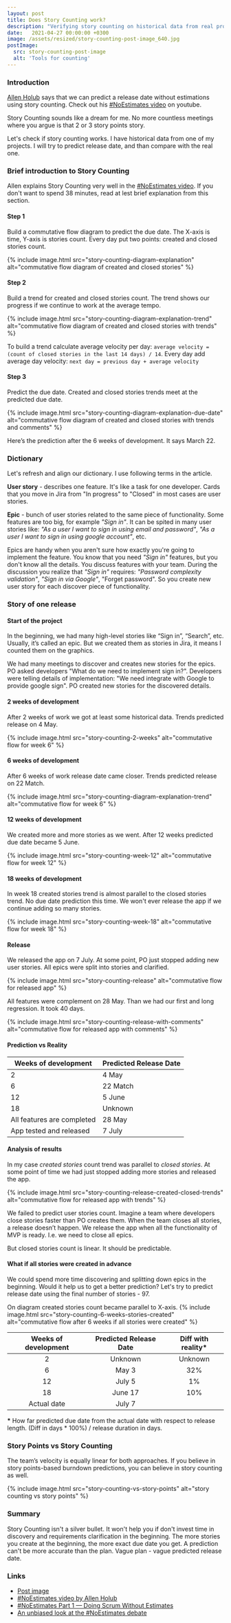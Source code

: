 ```yaml
---
layout: post
title: Does Story Counting work?
description: "Verifying story counting on historical data from real project. #NoEstimates"
date:   2021-04-27 00:00:00 +0300
image: /assets/resized/story-counting-post-image_640.jpg
postImage:
  src: story-counting-post-image
  alt: 'Tools for counting'
---
```


### Introduction

[Allen Holub](https://twitter.com/allenholub) says that we can predict a release date without estimations using story counting.
Check out his [#NoEstimates video](https://youtu.be/QVBlnCTu9Ms) on youtube.

Story Counting sounds like a dream for me.
No more countless meetings where you argue is that 2 or 3 story points story.

Let's check if story counting works.
I have historical data from one of my projects.
I will try to predict release date, and than compare with the real one.

### Brief introduction to Story Counting

Allen explains Story Counting very well in the [#NoEstimates video](https://youtu.be/QVBlnCTu9Ms).
If you don't want to spend 38 minutes, read at lest brief explanation from this section.

#### Step 1
Build a commutative flow diagram to predict the due date.
The X-axis is time, Y-axis is stories count. Every day put two points: created and closed stories count.

{% include image.html src="story-counting-diagram-explanation" alt="commutative flow diagram of created and closed stories" %}

#### Step 2
Build a trend for created and closed stories count.
The trend shows our progress if we continue to work at the average tempo.

{% include image.html src="story-counting-diagram-explanation-trend" alt="commutative flow diagram of created and closed stories with trends" %}

To build a trend calculate average velocity per day: `average velocity = (count of closed stories in the last 14 days) / 14`.
Every day add average day velocity: `next day = previous day + average velocity`

#### Step 3
Predict the due date.
Created and closed stories trends meet at the predicted due date.

{% include image.html src="story-counting-diagram-explanation-due-date" alt="commutative flow diagram of created and closed stories with trends and comments" %}

Here’s the prediction after the 6 weeks of development.
It says March 22.

### Dictionary

Let's refresh and align our dictionary.
I use following terms in the article.

**User story** - describes one feature.
It's like a task for one developer.
Cards that you move in Jira from "In progress" to "Closed" in most cases are user stories.

**Epic** - bunch of user stories related to the same piece of functionality.
Some features are too big, for example *"Sign in"*.
It can be spited in many user stories like:
*"As a user I want to sign in using email and password"*,
*"As a user I want to sign in using google account"*,
etc.

Epics are handy when you aren't sure how exactly you're going to implement the feature.
You know that you need *"Sign in"* features, but you don't know all the details.
You discuss features with your team.
During the discussion you realize that *"Sign in"* requires:
*"Password complexity validation"*, *"Sign in via Google"*, "Forget password".
So you create new user story for each discover piece of functionality.

### Story of one release

#### Start of the project

In the beginning, we had many high-level stories like “Sign in”, “Search”, etc.
Usually, it’s called an epic.
But we created them as stories in Jira, it means I counted them on the graphics.

We had many meetings to discover and creates new stories for the epics.
PO asked developers "What do we need to implement sign in?".
Developers were telling details of implementation: "We need integrate with Google to provide google sign".
PO created new stories for the discovered details. 

#### 2 weeks of development

After 2 weeks of work we got at least some historical data.
Trends predicted release on 4 May.

{% include image.html src="story-counting-2-weeks" alt="commutative flow for week 6" %}

#### 6 weeks of development

After 6 weeks of work release date came closer.
Trends predicted release on 22 Match.

{% include image.html src="story-counting-diagram-explanation-trend" alt="commutative flow for week 6" %}

#### 12 weeks of development

We created more and more stories as we went.
After 12 weeks predicted due date became 5 June.

{% include image.html src="story-counting-week-12" alt="commutative flow for week 12" %}

#### 18 weeks of development

In week 18 created stories trend is almost parallel to the closed stories trend.
No due date prediction this time.
We won't ever release the app if we continue adding so many stories.

{% include image.html src="story-counting-week-18" alt="commutative flow for week 18" %}

#### Release

We released the app on 7 July.
At some point, PO just stopped adding new user stories.
All epics were split into stories and clarified.

{% include image.html src="story-counting-release" alt="commutative flow for released app" %}

All features were complement on 28 May.
Than we had our first and long regression.
It took 40 days.

{% include image.html src="story-counting-release-with-comments" alt="commutative flow for released app with comments" %}


#### Prediction vs Reality

| Weeks of development | Predicted Release Date |
| ----------- | ----------- |
| 2           | 4 May       |
| 6           | 22 Match    |
| 12          | 5 June      |
| 18          | Unknown     |
| All features are completed| 28 May |
| App tested and released |  7 July |


#### Analysis of results

In my case *created stories* count trend was parallel to *closed stories*.
At some point of time we had just stopped adding more stories and released the app.

{% include image.html src="story-counting-release-created-closed-trends" alt="commutative flow for released app with trends" %}

We failed to predict user stories count.
Imagine a team where developers close stories faster than PO creates them.
When the team closes all stories, a release doesn’t happen.
We release the app when all the functionality of MVP is ready.
I.e. we need to close all epics.

But closed stories count is linear.
It should be predictable.

#### What if all stories were created in advance

We could spend more time discovering and splitting down epics in the beginning.
Would it help us to get a better prediction?
Let's try to predict release date using the final number of stories - 97.

On diagram created stories count became parallel to X-axis.
{% include image.html src="story-counting-6-weeks-stories-created" alt="commutative flow after 6 weeks if all stories were created" %}

| Weeks of development | Predicted Release Date | Diff with reality\* |
| :-----------: | :-----------: | :----------: |
| 2           | Unknown     | Unknown  |
| 6           | May 3       | 32%      |
| 12          | July 5      | 1%       |
| 18          | June 17     | 10%      |
| Actual date |  July 7     |          |

**\*** How far predicted due date from the actual date with respect to release length.
(Diff in days * 100%) / release duration in days.

### Story Points vs Story Counting 

The team’s velocity is equally linear for both approaches.
If you believe in story points-based burndown predictions, you can believe in story counting as well.

{% include image.html src="story-counting-vs-story-points" alt="story counting vs story points" %}

### Summary

Story Counting isn't a silver bullet.
It won't help you if don't invest time in discovery and requirements clarification in the beginning.
The more stories you create at the beginning, the more exact due date you get.
A prediction can't be more accurate than the plan. Vague plan - vague predicted release date.

### Links
* [Post image](https://flic.kr/p/JxqpKJ)
* [#NoEstimates video by Allen Holub](https://youtu.be/QVBlnCTu9Ms)
* [#NoEstimates Part 1 — Doing Scrum Without Estimates](https://neilkillick.medium.com/noestimates-part-1-doing-scrum-without-estimates-b42c4a453dc6)
* [An unbiased look at the #NoEstimates debate](https://techbeacon.com/app-dev-testing/noestimates-debate-unbiased-look-origins-arguments-thought-leaders-behind-movement)